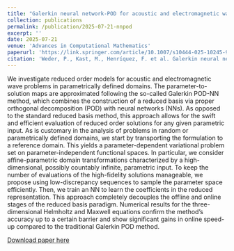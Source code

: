 ```yaml
---
title: "Galerkin neural network-POD for acoustic and electromagnetic wave propagation in parametric domains"
collection: publications
permalink: /publication/2025-07-21-nnpod
excerpt: ''
date: 2025-07-21
venue: 'Advances in Computational Mathematics'
paperurl: 'https://link.springer.com/article/10.1007/s10444-025-10245-9'
citation: 'Weder, P., Kast, M., Henríquez, F. et al. Galerkin neural network-POD for acoustic and electromagnetic wave propagation in parametric domains. Adv Comput Math 51, 37 (2025). https://doi.org/10.1007/s10444-025-10245-9'
---
```

We investigate reduced order models for acoustic and electromagnetic wave problems in parametrically defined domains. The parameter-to-solution maps are approximated following the so-called Galerkin POD-NN method, which combines the construction of a reduced basis via proper orthogonal decomposition (POD) with neural networks (NNs). As opposed to the standard reduced basis method, this approach allows for the swift and efficient evaluation of reduced order solutions for any given parametric input. As is customary in the analysis of problems in random or parametrically defined domains, we start by transporting the formulation to a reference domain. This yields a parameter-dependent variational problem set on parameter-independent functional spaces. In particular, we consider affine-parametric domain transformations characterized by a high-dimensional, possibly countably infinite, parametric input. To keep the number of evaluations of the high-fidelity solutions manageable, we propose using low-discrepancy sequences to sample the parameter space efficiently. Then, we train an NN to learn the coefficients in the reduced representation. This approach completely decouples the offline and online stages of the reduced basis paradigm. Numerical results for the three-dimensional Helmholtz and Maxwell equations confirm the method’s accuracy up to a certain barrier and show significant gains in online speed-up compared to the traditional Galerkin POD method.

[Download paper here](https://link.springer.com/article/10.1007/s10444-025-10245-9)
